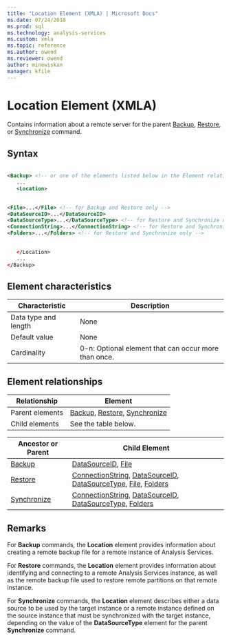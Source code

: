 ```yaml
---
title: "Location Element (XMLA) | Microsoft Docs"
ms.date: 07/24/2018
ms.prod: sql
ms.technology: analysis-services
ms.custom: xmla
ms.topic: reference
ms.author: owend
ms.reviewer: owend
author: minewiskan
manager: kfile
---
```

# Location Element (XMLA)

  Contains information about a remote server for the parent [Backup](../xml-elements-commands/backup-element-xmla.md), [Restore](../xml-elements-commands/restore-element-xmla.md), or [Synchronize](../xml-elements-commands/synchronize-element-xmla.md) command.  
  
## Syntax  
  
```xml  
  
<Backup> <!-- or one of the elements listed below in the Element relationships table -->  
   ...  
   <Location>  
```  
  
```xml  
  
<File>...</File> <!-- for Backup and Restore only -->  
<DataSourceID>...</DataSourceID>  
<DataSourceType>...</DataSourceType> <!-- for Restore and Synchronize only -->  
<ConnectionString>...</ConnectionString> <!-- for Restore and Synchronize only -->  
<Folders>...</Folders> <!-- for Restore and Synchronize only -->  
```  
  
```xml  
  
   </Location>  
   ...  
</Backup>  
```  
  
## Element characteristics  
  
|Characteristic|Description|  
|--------------------|-----------------|  
|Data type and length|None|  
|Default value|None|  
|Cardinality|0-n: Optional element that can occur more than once.|  
  
## Element relationships  
  
|Relationship|Element|  
|------------------|-------------|  
|Parent elements|[Backup](../xml-elements-commands/backup-element-xmla.md), [Restore](../xml-elements-commands/restore-element-xmla.md), [Synchronize](../xml-elements-commands/synchronize-element-xmla.md)|  
|Child elements|See the table below.|  
  
|Ancestor or Parent|Child Element|  
|------------------------|-------------------|  
|[Backup](../xml-elements-commands/backup-element-xmla.md)|[DataSourceID](../xml-elements-properties/datasourceid-element-xmla.md), [File](../xml-elements-properties/file-element-xmla.md)|  
|[Restore](../xml-elements-commands/restore-element-xmla.md)|[ConnectionString](../xml-elements-properties/connectionstring-element-xmla.md), [DataSourceID](../xml-elements-properties/datasourceid-element-xmla.md), [DataSourceType](../xml-elements-properties/datasourcetype-element-xmla.md), [File](../xml-elements-properties/file-element-xmla.md), [Folders](../xml-elements-properties/folders-element-xmla.md)|  
|[Synchronize](../xml-elements-commands/synchronize-element-xmla.md)|[ConnectionString](../xml-elements-properties/connectionstring-element-xmla.md), [DataSourceID](../xml-elements-properties/datasourceid-element-xmla.md), [DataSourceType](../xml-elements-properties/datasourcetype-element-xmla.md), [Folders](../xml-elements-properties/folders-element-xmla.md)|  
  
## Remarks  
 For **Backup** commands, the **Location** element provides information about creating a remote backup file for a remote instance of Analysis Services.  
  
 For **Restore** commands, the **Location** element provides information about identifying and connecting to a remote Analysis Services instance, as well as the remote backup file used to restore remote partitions on that remote instance.  
  
 For **Synchronize** commands, the **Location** element describes either a data source to be used by the target instance or a remote instance defined on the source instance that must be synchronized with the target instance, depending on the value of the **DataSourceType** element for the parent **Synchronize** command.  
 